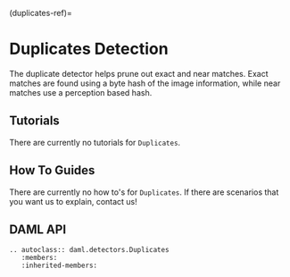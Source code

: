 (duplicates-ref)=

# Duplicates Detection

The duplicate detector helps prune out exact and near matches. Exact matches are found using a byte hash of the image
information, while near matches use a perception based hash.

## Tutorials

There are currently no tutorials for `Duplicates`.

## How To Guides

There are currently no how to's for `Duplicates`.
If there are scenarios that you want us to explain, contact us!

## DAML API

```{eval-rst}
.. autoclass:: daml.detectors.Duplicates
   :members:
   :inherited-members:
```
